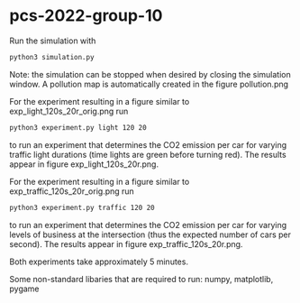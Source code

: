 # pcs-2022-group-10

Run the simulation with
```bash
python3 simulation.py
```

Note: the simulation can be stopped when desired by closing the simulation window. A pollution map is automatically created in the figure pollution.png

For the experiment resulting in a figure similar to exp_light_120s_20r_orig.png run
```bash
python3 experiment.py light 120 20
```
to run an experiment that determines the CO2 emission per car for varying traffic light durations (time lights are green before turning red). The results appear in figure exp_light_120s_20r.png.

For the experiment resulting in a figure similar to exp_traffic_120s_20r_orig.png run
```bash
python3 experiment.py traffic 120 20
```
to run an experiment that determines the CO2 emission per car for varying levels of business at the intersection (thus the expected number of cars per second). The results appear in figure exp_traffic_120s_20r.png.

Both experiments take approximately 5 minutes.

Some non-standard libaries that are required to run: numpy, matplotlib, pygame
